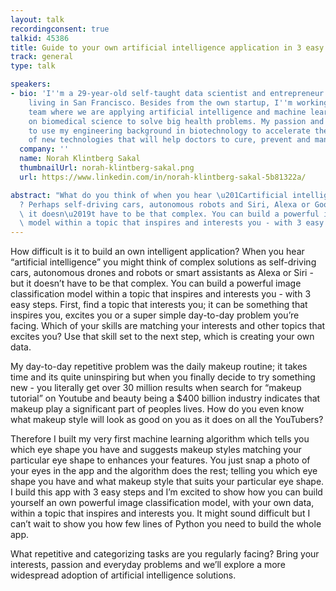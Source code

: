 ```yaml
---
layout: talk
recordingconsent: true
talkid: 45386
title: Guide to your own artificial intelligence application in 3 easy steps
track: general
type: talk

speakers:
- bio: 'I''m a 29-year-old self-taught data scientist and entrepreneur from Sweden
    living in San Francisco. Besides from the own startup, I''m working with a research
    team where we are applying artificial intelligence and machine learning capabilities
    on biomedical science to solve big health problems. My passion and mission is
    to use my engineering background in biotechnology to accelerate the development
    of new technologies that will help doctors to cure, prevent and manage diseases.  '
  company: ''
  name: Norah Klintberg Sakal
  thumbnailUrl: norah-klintberg-sakal.png
  url: https://www.linkedin.com/in/norah-klintberg-sakal-5b81322a/

abstract: "What do you think of when you hear \u201Cartificial intelligence\u201D\
  ? Perhaps self-driving cars, autonomous robots and Siri, Alexa or Google Home? But\
  \ it doesn\u2019t have to be that complex. You can build a powerful image classification\
  \ model within a topic that inspires and interests you - with 3 easy steps."
---
```

How difficult is it to build an own intelligent application? When you hear “artificial intelligence” you might think of complex solutions as self-driving cars, autonomous drones and robots or smart assistants as Alexa or Siri - but it doesn’t have to be that complex. You can build a powerful image classification model within a topic that inspires and interests you - with 3 easy steps. First, find a topic that interests you; it can be something that inspires you, excites you or a super simple day-to-day problem you’re facing. Which of your skills are matching your interests and other topics that excites you? Use that skill set to the next step, which is creating your own data.

My day-to-day repetitive problem was the daily makeup routine; it takes time and its quite uninspiring but when you finally decide to try something new - you literally get over 30 million results when search for “makeup tutorial” on Youtube and beauty being a $400 billion industry indicates that makeup play a significant part of peoples lives. How do you even know what makeup style will look as good on you as it does on all the YouTubers?

Therefore I built my very first machine learning algorithm which tells you which eye shape you have and suggests makeup styles matching your particular eye shape to enhances your features. You just snap a photo of your eyes in the app and the algorithm does the rest; telling you which eye shape you have and what makeup style that suits your particular eye shape. I build this app with 3 easy steps and I’m excited to show how you can build yourself an own powerful image classification model, with your own data, within a topic that inspires and interests you. It might sound difficult but I can’t wait to show you how few lines of Python you need to build the whole app.

What repetitive and categorizing tasks are you regularly facing? Bring your interests, passion and everyday problems and we’ll explore a more widespread adoption of artificial intelligence solutions.
